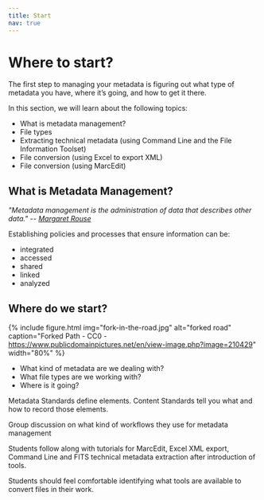 ```yaml
---
title: Start
nav: true
---
```


# Where to start?

The first step to managing your metadata is figuring out what type of metadata you have, where it’s going, and how to get it there.

In this section, we will learn about the following topics:
* What is metadata management?
* File types
* Extracting technical metadata (using Command Line and the File Information Toolset)
* File conversion (using Excel to export XML)
* File conversion (using MarcEdit)

## What is Metadata Management?
*"Metadata management is the administration of data that describes other data." -- [Margaret Rouse](https://whatis.techtarget.com/definition/metadata-management)*

Establishing policies and processes that ensure information can be:
* integrated
* accessed
* shared
* linked
* analyzed

## Where do we start?

{% include figure.html img="fork-in-the-road.jpg" alt="forked road" caption="Forked Path - CC0 - https://www.publicdomainpictures.net/en/view-image.php?image=210429" width="80%" %}

* What kind of metadata are we dealing with?
* What file types are we working with?
* Where is it going?


Metadata Standards define elements.
Content Standards tell you what and how to record those elements.

Group discussion on what kind of workflows they use for metadata management

Students follow along with tutorials for MarcEdit, Excel XML export, Command Line and FITS technical metadata extraction after introduction of tools.

Students should feel comfortable identifying what tools are available to convert files in their work.
